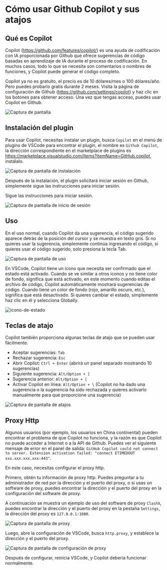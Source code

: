 # Cómo usar Github Copilot y sus atajos

## Qué es Copilot

Copilot (<https://github.com/features/copilot/>) es una ayuda de codificación con IA proporcionada por Github que ofrece sugerencias de código basadas en aprendizaje de IA durante el proceso de codificación. En muchos casos, todo lo que se necesita son comentarios o nombres de funciones, y Copilot puede generar el código completo.

Copilot ya no es gratuito, el precio es de 10 dólares/mes o 100 dólares/año. Pero puedes probarlo gratis durante 2 meses. Visita la página de configuración de Github (<https://github.com/settings/copilot>) y haz clic en los botones para obtener acceso. Una vez que tengas acceso, puedes usar Copilot en Github.

![Captura de pantalla](/attachments/vscode/copilot-usage-and-shortcut/01.website.png)

## Instalación del plugin

Para usar Copilot, necesitas instalar un plugin, busca `Copilot` en el menú de plugins de VSCode para encontrar el plugin, el nombre es `Github Copilot`, la dirección correspondiente en el marketplace de plugins es <https://marketplace.visualstudio.com/items?itemName=GitHub.copilot>, instálalo.

![Captura de pantalla de instalación](/attachments/vscode/copilot-usage-and-shortcut/02.install.png)

Después de la instalación, el plugin solicitará iniciar sesión en Github, simplemente sigue las instrucciones para iniciar sesión.

Sigue las instrucciones para iniciar sesión.

![Captura de pantalla de inicio de sesión](/attachments/vscode/copilot-usage-and-shortcut/03.login.png)

## Uso

En el uso normal, cuando Copilot da una sugerencia, el código sugerido aparece detrás de la posición del cursor y se muestra en texto gris. Si no quieres usar la sugerencia, simplemente continúa ingresando el código, si quieres usar el código sugerido, solo presiona la tecla Tab.

![Captura de pantalla de uso](/attachments/vscode/copilot-usage-and-shortcut/04.completion.png)

En VSCode, Copilot tiene un icono que necesita ser confirmado que el estado está activado. Cuando se ve similar a otros iconos y no tiene color de fondo, significa que está activado, en este momento cuando editas el archivo de código, Copilot automáticamente mostrará sugerencias de código. Cuando tiene un color de fondo (rojo, amarillo oscuro, etc.), significa que está desactivado. Si quieres cambiar el estado, simplemente haz clic en él y selecciona Globally.

![icono-de-estado](/attachments/vscode/copilot-usage-and-shortcut/05.icon.png)

## Teclas de atajo

Copilot también proporciona algunas teclas de atajo que se pueden usar fácilmente.

- Aceptar sugerencias: `Tab`
- Rechazar sugerencia: `Esc`
- Abrir Copilot: `Ctrl + Enter` (abrirá un panel separado mostrando 10 sugerencias)
- Siguiente sugerencia: `Alt/Option + ]`
- Sugerencia anterior: `Alt/Option + [`
- Activar Copilot en línea: `Alt/Option + \` (Copilot no ha dado una sugerencia o la sugerencia ha sido rechazada y quieres activarlo manualmente para que proporcione una sugerencia)

![Captura de pantalla de atajos](/attachments/vscode/copilot-usage-and-shortcut/06.shortcut.jpg)

## Proxy Http

Algunos usuarios (por ejemplo, los usuarios en China continental) pueden encontrar el problema de que Copilot no funciona, y la razón es que Copilot no puede acceder a Internet o a la API de Github. Puedes ver el siguiente mensaje de error en el panel de salida: `GitHub Copilot could not connect to server. Extension activation failed: "connect ETIMEDOUT xxx.xxx.xxx.xxx:443"`.

En este caso, necesitas configurar el proxy http.

Primero, obtén tu información de proxy http. Puedes preguntar a tu administrador de red por la dirección y el puerto del proxy, o si usas un software de proxy, puedes encontrar la dirección y el puerto del proxy en la configuración del software de proxy.

A continuación se muestra un ejemplo de uso del software de proxy `ClashX`, puedes encontrar la dirección y el puerto del proxy en la pestaña `Settings`, la dirección del proxy es `127.0.0.1:1080`.

![Captura de pantalla de proxy](/attachments/vscode/copilot-usage-and-shortcut/07.proxy.png)

Luego, abre la configuración de VSCode, busca `http.proxy`, y establece la dirección y el puerto del proxy.

![Captura de pantalla de configuración de proxy](/attachments/vscode/copilot-usage-and-shortcut/08.proxy-settings.png)

Después de configurar, reinicia VSCode, y Copilot debería funcionar normalmente.